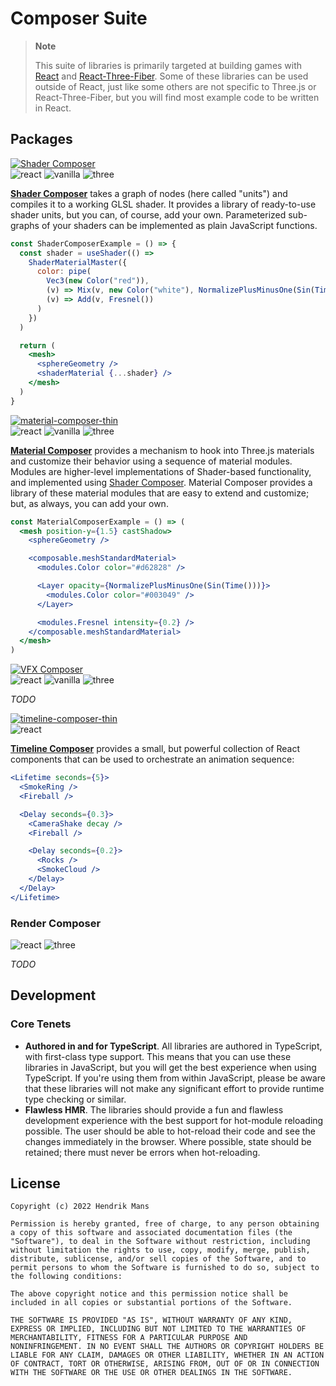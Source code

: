 # Composer Suite

> **Note**
>
> This suite of libraries is primarily targeted at building games with [React](https://reactjs.org/) and [React-Three-Fiber]. Some of these libraries can be used outside of React, just like some others are not specific to Three.js or React-Three-Fiber, but you will find most example code to be written in React.

## Packages

[![Shader Composer](https://user-images.githubusercontent.com/1061/187867434-1e8bc952-8fed-4e17-afc6-fca97951ba1a.jpg)](https://github.com/hmans/composer-suite/tree/main/packages/shader-composer)  
![react] ![vanilla] ![three]

**[Shader Composer]** takes a graph of nodes (here called "units") and compiles it to a working GLSL shader. It provides a library of ready-to-use shader units, but you can, of course, add your own. Parameterized sub-graphs of your shaders can be implemented as plain JavaScript functions.

```jsx
const ShaderComposerExample = () => {
  const shader = useShader(() =>
    ShaderMaterialMaster({
      color: pipe(
        Vec3(new Color("red")),
        (v) => Mix(v, new Color("white"), NormalizePlusMinusOne(Sin(Time()))),
        (v) => Add(v, Fresnel())
      )
    })
  )

  return (
    <mesh>
      <sphereGeometry />
      <shaderMaterial {...shader} />
    </mesh>
  )
}
```

[![material-composer-thin](https://user-images.githubusercontent.com/1061/187885049-cdbbd4c6-b974-4214-a0de-916d9ee412bb.jpg)](https://github.com/hmans/composer-suite/tree/main/packages/material-composer)  
![react] ![vanilla] ![three]

**[Material Composer]** provides a mechanism to hook into Three.js materials and customize their behavior using a sequence of material modules. Modules are higher-level implementations of Shader-based functionality, and implemented using [Shader Composer]. Material Composer provides a library of these material modules that are easy to extend and customize; but, as always, you can add your own.

```jsx
const MaterialComposerExample = () => (
  <mesh position-y={1.5} castShadow>
    <sphereGeometry />

    <composable.meshStandardMaterial>
      <modules.Color color="#d62828" />

      <Layer opacity={NormalizePlusMinusOne(Sin(Time()))}>
        <modules.Color color="#003049" />
      </Layer>

      <modules.Fresnel intensity={0.2} />
    </composable.meshStandardMaterial>
  </mesh>
)
```

[![VFX Composer](https://user-images.githubusercontent.com/1061/187867928-5cac4fa9-908c-4c78-93de-2a9ac3998dbd.jpg)](https://github.com/hmans/composer-suite/tree/main/packages/vfx-composer)  
![react] ![vanilla] ![three]

_TODO_

[![timeline-composer-thin](https://user-images.githubusercontent.com/1061/187868484-5cd3ebd6-7961-4fd3-aef0-eca22f79417a.jpg)](https://github.com/hmans/composer-suite/tree/main/packages/timeline-composer)  
![react]

**[Timeline Composer]** provides a small, but powerful collection of React components that can be used to orchestrate an animation sequence:

```jsx
<Lifetime seconds={5}>
  <SmokeRing />
  <Fireball />

  <Delay seconds={0.3}>
    <CameraShake decay />
    <Fireball />

    <Delay seconds={0.2}>
      <Rocks />
      <SmokeCloud />
    </Delay>
  </Delay>
</Lifetime>
```

### Render Composer

![react] ![three]

_TODO_

## Development

### Core Tenets

- **Authored in and for TypeScript**. All libraries are authored in TypeScript, with first-class type support. This means that you can use these libraries in JavaScript, but you will get the best experience when using TypeScript. If you're using them from within JavaScript, please be aware that these libraries will not make any significant effort to provide runtime type checking or similar.
- **Flawless HMR**. The libraries should provide a fun and flawless development experience with the best support for hot-module reloading possible. The user should be able to hot-reload their code and see the changes immediately in the browser. Where possible, state should be retained; there must never be errors when hot-reloading.

## License

```
Copyright (c) 2022 Hendrik Mans

Permission is hereby granted, free of charge, to any person obtaining
a copy of this software and associated documentation files (the
"Software"), to deal in the Software without restriction, including
without limitation the rights to use, copy, modify, merge, publish,
distribute, sublicense, and/or sell copies of the Software, and to
permit persons to whom the Software is furnished to do so, subject to
the following conditions:

The above copyright notice and this permission notice shall be
included in all copies or substantial portions of the Software.

THE SOFTWARE IS PROVIDED "AS IS", WITHOUT WARRANTY OF ANY KIND,
EXPRESS OR IMPLIED, INCLUDING BUT NOT LIMITED TO THE WARRANTIES OF
MERCHANTABILITY, FITNESS FOR A PARTICULAR PURPOSE AND
NONINFRINGEMENT. IN NO EVENT SHALL THE AUTHORS OR COPYRIGHT HOLDERS BE
LIABLE FOR ANY CLAIM, DAMAGES OR OTHER LIABILITY, WHETHER IN AN ACTION
OF CONTRACT, TORT OR OTHERWISE, ARISING FROM, OUT OF OR IN CONNECTION
WITH THE SOFTWARE OR THE USE OR OTHER DEALINGS IN THE SOFTWARE.
```

[react-three-fiber]: https://github.com/pmndrs/react-three-fiber
[shader composer]: https://github.com/hmans/composer-suite/tree/main/packages/shader-composer
[timeline composer]: https://github.com/hmans/composer-suite/tree/main/packages/timeline-composer
[vfx composer]: https://github.com/hmans/composer-suite/tree/main/packages/vfx-composer
[material composer]: https://github.com/hmans/composer-suite/tree/main/packages/material-composer
[react]: https://img.shields.io/badge/-react-blue?style=for-the-badge
[vanilla]: https://img.shields.io/badge/-vanilla-yellow?style=for-the-badge
[three]: https://img.shields.io/badge/-three-brightgreen?style=for-the-badge
